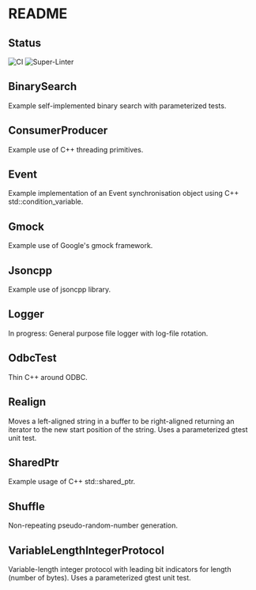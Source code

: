 # README

## Status

![CI](https://github.com/bondms/CppDemos/workflows/CI/badge.svg)
![Super-Linter](https://github.com/bondms/CppDemos/workflows/Super-Linter/badge.svg)

## BinarySearch
Example self-implemented binary search with parameterized tests.

## ConsumerProducer
Example use of C++ threading primitives.

## Event
Example implementation of an Event synchronisation object using C++ std::condition_variable.

## Gmock
Example use of Google's gmock framework.

## Jsoncpp
Example use of jsoncpp library.

## Logger
In progress: General purpose file logger with log-file rotation.

## OdbcTest
Thin C++ around ODBC.

## Realign
Moves a left-aligned string in a buffer to be right-aligned returning an iterator to the new start position of the string.
Uses a parameterized gtest unit test.

## SharedPtr
Example usage of C++ std::shared_ptr.

## Shuffle
Non-repeating pseudo-random-number generation.

## VariableLengthIntegerProtocol
Variable-length integer protocol with leading bit indicators for length (number of bytes).
Uses a parameterized gtest unit test.
